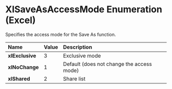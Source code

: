 
# XlSaveAsAccessMode Enumeration (Excel)

Specifies the access mode for the Save As function.



|**Name**|**Value**|**Description**|
|:-----|:-----|:-----|
|**xlExclusive**|3|Exclusive mode|
|**xlNoChange**|1|Default (does not change the access mode)|
|**xlShared**|2|Share list|
